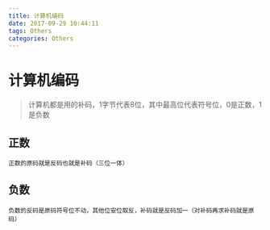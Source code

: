 ```yaml
---
title: 计算机编码
date: 2017-09-29 10:44:11
tags: Others
categories: Others
---
```

# 计算机编码

> 计算机都是用的补码，1字节代表8位，其中最高位代表符号位，0是正数，1是负数

## 正数

```code
正数的原码就是反码也就是补码（三位一体）
```

## 负数

```code
负数的反码是原码符号位不动，其他位安位取反，补码就是反码加一（对补码再求补码就是原码）
```
